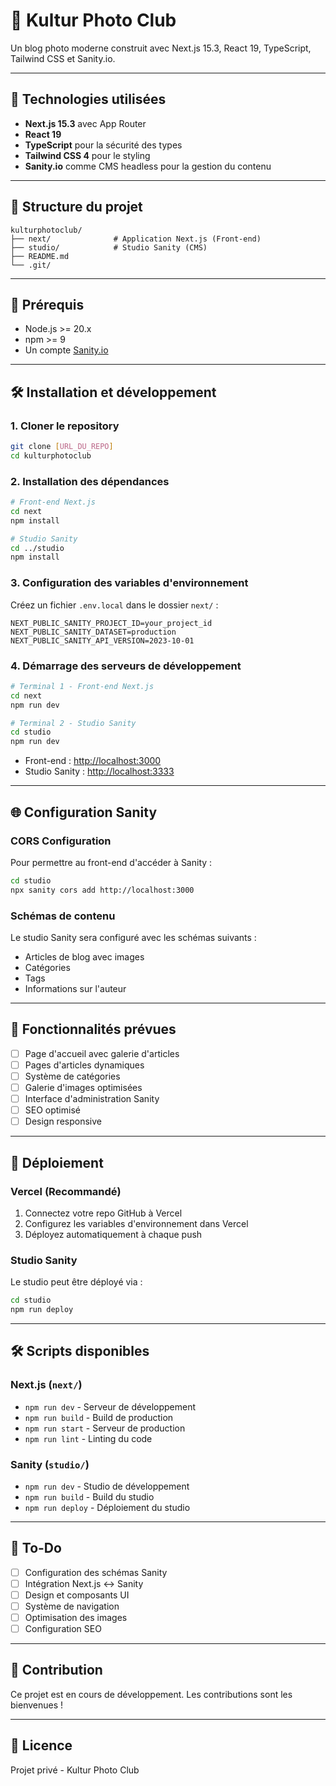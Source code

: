 # 📸 Kultur Photo Club

Un blog photo moderne construit avec Next.js 15.3, React 19, TypeScript, Tailwind CSS et Sanity.io.

---

## 🚀 Technologies utilisées

- **Next.js 15.3** avec App Router
- **React 19**
- **TypeScript** pour la sécurité des types
- **Tailwind CSS 4** pour le styling
- **Sanity.io** comme CMS headless pour la gestion du contenu

---

## 📁 Structure du projet

```
kulturphotoclub/
├── next/              # Application Next.js (Front-end)
├── studio/            # Studio Sanity (CMS)
├── README.md
└── .git/
```

---

## 🔧 Prérequis

- Node.js >= 20.x
- npm >= 9
- Un compte [Sanity.io](https://www.sanity.io/)

---

## 🛠 Installation et développement

### 1. Cloner le repository

```bash
git clone [URL_DU_REPO]
cd kulturphotoclub
```

### 2. Installation des dépendances

```bash
# Front-end Next.js
cd next
npm install

# Studio Sanity
cd ../studio
npm install
```

### 3. Configuration des variables d'environnement

Créez un fichier `.env.local` dans le dossier `next/` :

```env
NEXT_PUBLIC_SANITY_PROJECT_ID=your_project_id
NEXT_PUBLIC_SANITY_DATASET=production
NEXT_PUBLIC_SANITY_API_VERSION=2023-10-01
```

### 4. Démarrage des serveurs de développement

```bash
# Terminal 1 - Front-end Next.js
cd next
npm run dev

# Terminal 2 - Studio Sanity
cd studio
npm run dev
```

- Front-end : [http://localhost:3000](http://localhost:3000)
- Studio Sanity : [http://localhost:3333](http://localhost:3333)

---

## 🌐 Configuration Sanity

### CORS Configuration

Pour permettre au front-end d'accéder à Sanity :

```bash
cd studio
npx sanity cors add http://localhost:3000
```

### Schémas de contenu

Le studio Sanity sera configuré avec les schémas suivants :

- Articles de blog avec images
- Catégories
- Tags
- Informations sur l'auteur

---

## 📸 Fonctionnalités prévues

- [ ] Page d'accueil avec galerie d'articles
- [ ] Pages d'articles dynamiques
- [ ] Système de catégories
- [ ] Galerie d'images optimisées
- [ ] Interface d'administration Sanity
- [ ] SEO optimisé
- [ ] Design responsive

---

## 🚀 Déploiement

### Vercel (Recommandé)

1. Connectez votre repo GitHub à Vercel
2. Configurez les variables d'environnement dans Vercel
3. Déployez automatiquement à chaque push

### Studio Sanity

Le studio peut être déployé via :

```bash
cd studio
npm run deploy
```

---

## 🛠 Scripts disponibles

### Next.js (`next/`)

- `npm run dev` - Serveur de développement
- `npm run build` - Build de production
- `npm run start` - Serveur de production
- `npm run lint` - Linting du code

### Sanity (`studio/`)

- `npm run dev` - Studio de développement
- `npm run build` - Build du studio
- `npm run deploy` - Déploiement du studio

---

## 📝 To-Do

- [ ] Configuration des schémas Sanity
- [ ] Intégration Next.js ↔ Sanity
- [ ] Design et composants UI
- [ ] Système de navigation
- [ ] Optimisation des images
- [ ] Configuration SEO

---

## 🤝 Contribution

Ce projet est en cours de développement. Les contributions sont les bienvenues !

---

## 📄 Licence

Projet privé - Kultur Photo Club
